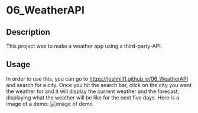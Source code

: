 # 06_WeatherAPI

## Description

This project was to make a weather app using a third-party-API. 

## Usage

In order to use this, you can go to https://joshhill1.github.io/06_WeatherAPI and search for a city. Once you hit the search bar, click on the city you want the weather for and it will display the current weather and the forecast, displaying what the weather will be like for the next five days. 
Here is a image of a demo:
![image of demo](assets/imgDisplay)
